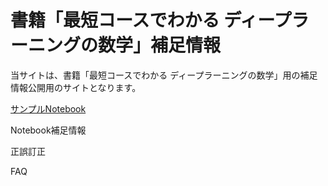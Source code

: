 # 書籍「最短コースでわかる ディープラーニングの数学」補足情報

当サイトは、書籍「最短コースでわかる ディープラーニングの数学」用の補足情報公開用のサイトとなります。

[サンプルNotebook](notebook.md)

Notebook補足情報

正誤訂正

FAQ


